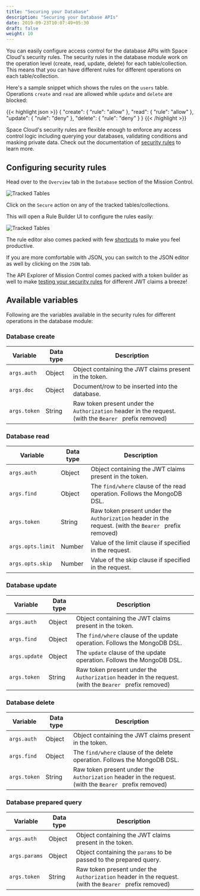 ```yaml
---
title: "Securing your Database"
description: "Securing your Database APIs"
date: 2019-09-23T10:07:49+05:30
draft: false
weight: 10
---
```


You can easily configure access control for the database APIs with Space Cloud's security rules. The security rules in the database module work on the operation level (create, read, update, delete) for each table/collection. This means that you can have different rules for different operations on each table/collection.

Here's a sample snippet which shows the rules on the `users` table. Operations `create`  and `read` are allowed while `update` and `delete` are blocked:

{{< highlight json >}}
{
  "create": {
    "rule": "allow"
  },
  "read": {
    "rule": "allow"
  },
  "update": {
    "rule": "deny"
  },
  "delete": {
    "rule": "deny"
  }
}
{{< /highlight >}}

Space Cloud's security rules are flexible enough to enforce any access control logic including querying your databases, validating conditions and masking private data. Check out the documentation of [security rules](/security/security-rules) to learn more.

## Configuring security rules

Head over to the `Overview` tab in the `Database` section of the Mission Control. 

![Tracked Tables](/images/screenshots/tracked-tables.png)

Click on the `Secure` action on any of the tracked tables/collections.

This will open a Rule Builder UI to configure the rules easily:

![Tracked Tables](/images/screenshots/rule-builder.png)

The rule editor also comes packed with few [shortcuts](/security/security-rules/configuring-rules#shortcuts) to make you feel productive.

If you are more comfortable with JSON, you can switch to the JSON editor as well by clicking on the `JSON` tab. 

The API Explorer of Mission Control comes packed with a token builder as well to make [testing your security rules](/security/security-rules/configuring-rules/#testing-security-rules) for different JWT claims a breeze!

## Available variables

Following are the variables available in the security rules for different operations in the database module:

### Database create

| Variable     | Data type | Description                                                                                            |
|--------------|-----------|--------------------------------------------------------------------------------------------------------|
| `args.auth`  | Object    | Object containing the JWT claims present in the token.                                                 |
| `args.doc`   | Object    | Document/row to be inserted into the database.                                                         |
| `args.token` | String    | Raw token present under the `Authorization` header in the request. (with the `Bearer ` prefix removed) |

### Database read

| Variable     | Data type | Description                                                                                            |
|--------------|-----------|--------------------------------------------------------------------------------------------------------|
| `args.auth`  | Object    | Object containing the JWT claims present in the token.                                                 |
| `args.find`  | Object    | The `find/where` clause of the read operation. Follows the MongoDB DSL.                                |
| `args.token` | String    | Raw token present under the `Authorization` header in the request. (with the `Bearer ` prefix removed) |
| `args.opts.limit` | Number    | Value of the limit clause if specified in the request. |
| `args.opts.skip` | Number    | Value of the skip clause if specified in the request. |

### Database update

| Variable      | Data type | Description                                                                                            |
|---------------|-----------|--------------------------------------------------------------------------------------------------------|
| `args.auth`   | Object    | Object containing the JWT claims present in the token.                                                 |
| `args.find`   | Object    | The `find/where` clause of the update operation. Follows the MongoDB DSL.                              |
| `args.update` | Object    | The `update` clause of the update operation. Follows the MongoDB DSL.                                  |
| `args.token`  | String    | Raw token present under the `Authorization` header in the request. (with the `Bearer ` prefix removed) |

### Database delete

| Variable     | Data type | Description                                                                                            |
|--------------|-----------|--------------------------------------------------------------------------------------------------------|
| `args.auth`  | Object    | Object containing the JWT claims present in the token.                                                 |
| `args.find`  | Object    | The `find/where` clause of the delete operation. Follows the MongoDB DSL.                              |
| `args.token` | String    | Raw token present under the `Authorization` header in the request. (with the `Bearer ` prefix removed) |

### Database prepared query

| Variable      | Data type | Description                                                                                            |
|---------------|-----------|--------------------------------------------------------------------------------------------------------|
| `args.auth`   | Object    | Object containing the JWT claims present in the token.                                                 |
| `args.params` | Object    | Object containing the `params` to be passed to the prepared query.                                     |
| `args.token`  | String    | Raw token present under the `Authorization` header in the request. (with the `Bearer ` prefix removed) |
